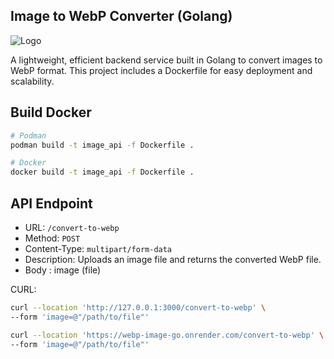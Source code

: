 ## Image to WebP Converter (Golang)

<div algin="center">

![Logo](example.gif)

<div>

A lightweight, efficient backend service built in Golang to convert images to WebP format. This project includes a Dockerfile for easy deployment and scalability.

## Build Docker

```bash
# Podman
podman build -t image_api -f Dockerfile .

# Docker
docker build -t image_api -f Dockerfile .
```

## API Endpoint

- URL: `/convert-to-webp`
- Method: `POST`
- Content-Type: `multipart/form-data`
- Description: Uploads an image file and returns the converted WebP file.
- Body : image (file)

CURL:

```bash
curl --location 'http://127.0.0.1:3000/convert-to-webp' \
--form 'image=@"/path/to/file"'
```

```bash
curl --location 'https://webp-image-go.onrender.com/convert-to-webp' \
--form 'image=@"/path/to/file"'
```

